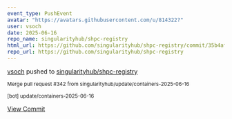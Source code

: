 ```yaml
---
event_type: PushEvent
avatar: "https://avatars.githubusercontent.com/u/814322?"
user: vsoch
date: 2025-06-16
repo_name: singularityhub/shpc-registry
html_url: https://github.com/singularityhub/shpc-registry/commit/35b4af179a8d8bf0356e17061388410866aeb58b
repo_url: https://github.com/singularityhub/shpc-registry
---
```


<a href='https://github.com/vsoch' target='_blank'>vsoch</a> pushed to <a href='https://github.com/singularityhub/shpc-registry' target='_blank'>singularityhub/shpc-registry</a>

<small>Merge pull request #342 from singularityhub/update/containers-2025-06-16

[bot] update/containers-2025-06-16</small>

<a href='https://github.com/singularityhub/shpc-registry/commit/35b4af179a8d8bf0356e17061388410866aeb58b' target='_blank'>View Commit</a>
